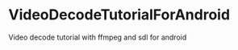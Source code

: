 VideoDecodeTutorialForAndroid
=============================

Video decode tutorial with ffmpeg and sdl for android
